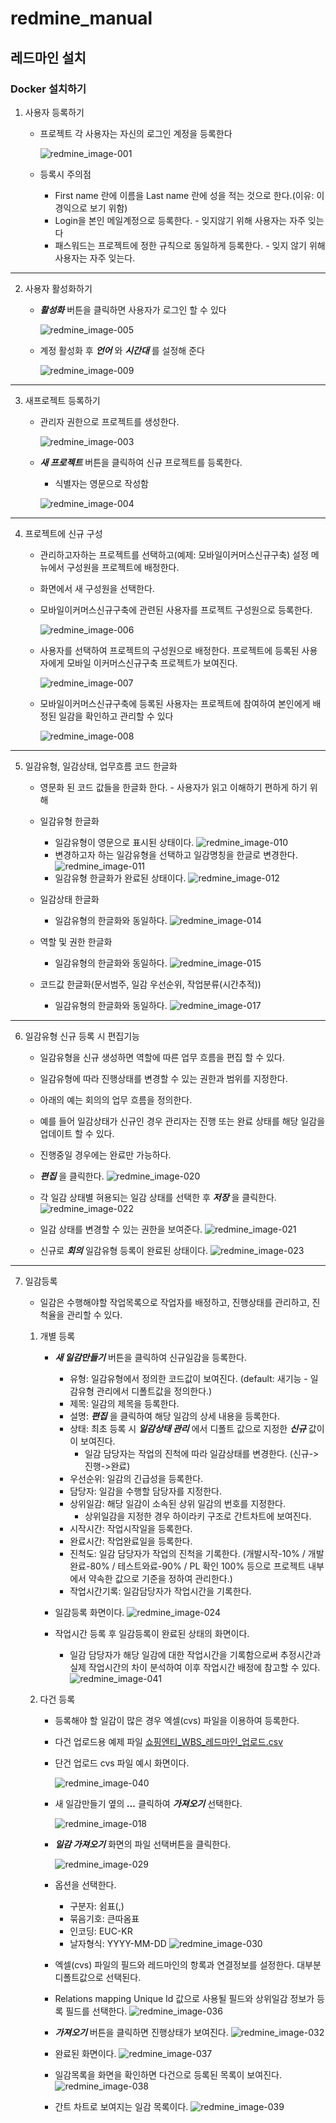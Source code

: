 # redmine_manual


## 레드마인 설치
### Docker 설치하기
1. 사용자 등록하기
   
    *  프로젝트 각 사용자는 자신의 로그인 계정을 등록한다

        ![redmine_image-001](https://user-images.githubusercontent.com/5433728/154022850-c73e74e5-4060-4fd7-9705-9db36e320c71.png)

    * 등록시 주의점

        * First name  란에 이름을 Last name 란에 성을 적는 것으로 한다.(이유: 이 경익으로 보기 위함)
        * Login을 본인 메일계정으로 등록한다. - 잊지않기 위해 사용자는 자주 잊는다
        * 패스워드는 프로젝트에 정한 규칙으로 동일하게 등록한다. - 잊지 않기 위해 사용자는 자주 잊는다.

---
2. 사용자 활성화하기

    * **_활성화_** 버튼을 클릭하면 사용자가 로그인 할 수 있다

        ![redmine_image-005](https://user-images.githubusercontent.com/5433728/154023905-521317dc-def3-459e-9b6d-fbdb41f12f8e.png)

    * 계정 활성화 후 **_언어_** 와  **_시간대_** 를 설정해 준다

        ![redmine_image-009](https://user-images.githubusercontent.com/5433728/154029072-617f415f-c0bd-4891-9ff0-91b58c23717d.png)

---
3. 새프로젝트 등록하기

    * 관리자 권한으로 프로젝트를 생성한다. 

        ![redmine_image-003](https://user-images.githubusercontent.com/5433728/154024396-334b590c-3010-45d0-88c3-f71535f0feaf.png)

    * **_새 프로젝트_** 버튼을 클릭하여 신규 프로젝트를 등록한다.

        * 식별자는 영문으로 작성함

        ![redmine_image-004](https://user-images.githubusercontent.com/5433728/154061595-5df41063-ad06-4d36-a13a-78eff7cc8d0b.png)
---
4. 프로젝트에 신규 구성

    * 관리하고자하는 프로젝트를 선택하고(예제: 모바일이커머스신규구축) 설정 메뉴에서 구성원을 프로젝트에 배정한다.  
    * 화면에서 새 구성원을 선택한다.
    * 모바일이커머스신규구축에 관련된 사용자를 프로젝트 구성원으로 등록한다. 

        ![redmine_image-006](https://user-images.githubusercontent.com/5433728/154061602-b6cfac4d-e6e2-48ed-9e01-73b999a913f2.png)
    
    * 사용자를 선택하여 프로젝트의 구성원으로 배정한다. 프로젝트에 등록된 사용자에게 모바일 이커머스신규구축 프로젝트가 보여진다. 
   

        ![redmine_image-007](https://user-images.githubusercontent.com/5433728/154061604-337827e6-6876-43e9-af3f-d7917069af87.png)

    * 모바일이커머스신규구축에 등록된 사용자는 프로젝트에 참여하여 본인에게 배정된 일감을 확인하고 관리할 수 있다 

        ![redmine_image-008](https://user-images.githubusercontent.com/5433728/154061606-cdae5827-7e36-4347-aa93-6624f8a1f678.png)

---
5. 일감유형, 일감상태, 업무흐름 코드 한글화 

    * 영문화 된 코드 값들을 한글화 한다. - 사용자가 읽고 이해하기 편하게 하기 위해

    * 일감유형 한글화
        * 일감유형이 영문으로 표시된 상태이다.
        ![redmine_image-010](https://user-images.githubusercontent.com/5433728/154028395-d43f6898-5f67-4e7b-b791-15b0218831eb.png)
        * 변경하고자 하는 일감유형을 선택하고 일감명칭을 한글로 변경한다.
        ![redmine_image-011](https://user-images.githubusercontent.com/5433728/154028397-0861a3ff-53a7-4898-a973-a7d447791c6d.png)
        * 일감유형 한글화가 완료된 상태이다.
        ![redmine_image-012](https://user-images.githubusercontent.com/5433728/154028398-4fbde627-6a2e-4621-bed9-1fde9d091536.png)


    * 일감상태 한글화
        * 일감유형의 한글화와 동일하다.
        ![redmine_image-014](https://user-images.githubusercontent.com/5433728/154028404-7052706e-26e1-472e-8fe9-5c9f9c4ae83c.png)

    * 역할 및 권한 한글화
        * 일감유형의 한글화와 동일하다.
        ![redmine_image-015](https://user-images.githubusercontent.com/5433728/154028406-2bbd21f8-038e-44c4-8358-3f8fff51c23a.png)

    * 코드값 한글화(문서범주, 일감 우선순위, 작업분류(시간추적))
        * 일감유형의 한글화와 동일하다.
        ![redmine_image-017](https://user-images.githubusercontent.com/5433728/154028409-c746510d-7dd3-4631-be4c-e40d1ea2dc53.png)

---
6. 일감유형 신규 등록 시 편집기능

    * 일감유형을 신규 생성하면 역할에 따른 업무 흐름을 편집 할 수 있다.
    * 일감유형에 따라 진행상태를 변경할 수 있는 권한과 범위를 지정한다. 
    * 아래의 예는 회의의 업무 흐름을 정의한다. 
    * 예를 들어 일감상태가 신규인 경우 관리자는 진행 또는 완료 상태를 해당 일감을 업데이트 할 수 있다. 
    * 진행중일 경우에는 완료만 가능하다.

    * **_편집_** 을 클릭한다. 
        ![redmine_image-020](https://user-images.githubusercontent.com/5433728/154028416-891503f1-bf3c-4e79-9718-c7f370e6738a.png)

    *  각 일감 상태별 혀용되는 일감 상태를 선택한 후 **_저장_** 을 클릭한다. 
        ![redmine_image-022](https://user-images.githubusercontent.com/5433728/154028423-1f7248e2-857a-4ddf-8a66-3847ba652754.png)


    * 일감 상태를 변경할 수 있는 권한을 보여준다.
        ![redmine_image-021](https://user-images.githubusercontent.com/5433728/154028420-48f0ce11-58e7-4f6b-9044-2cb265d07d5a.png)

    * 신규로 **_회의_** 일감유형 등록이 완료된 상태이다.
        ![redmine_image-023](https://user-images.githubusercontent.com/5433728/154028425-3a1d8e08-d011-40e1-b48d-b0bf42c27513.png)

---
7. 일감등록 
    * 일감은 수행해야할 작업목록으로 작업자를 배정하고, 진행상태를 관리하고, 진척율을 관리할 수 있다.

    1. 개별 등록
        * **_새 일감만들기_** 버튼을 클릭하여 신규일감을 등록한다. 
            * 유형: 일감유형에서 정의한 코드값이 보여진다. (default: 새기능 - 일감유형 관리에서 디폴트값을 정의한다.)
            * 제목: 일감의 제목을 등록한다.
            * 설명: **_편집_** 을 클릭하여 해당 일감의 상세 내용을 등록한다.
            * 상태: 최초 등록 시 **_일감상태 관리_** 에서 디폴트 값으로 지정한 **_신규_**  값이이 보여진다.
                * 일감 담당자는 작업의 진척에 따라 일감상태를 변경한다. (신규->진행->완료)
            * 우선순위: 일감의 긴급성을 등록한다. 
            * 담당자: 일감을 수행할 담당자를 지정한다.
            * 상위일감: 해당 일감이 소속된 상위 일감의 번호를 지정한다. 
                * 상위일감을 지정한 경우 하이라키 구조로 간트차트에 보여진다. 
            * 시작시간: 작업시작일을 등록한다. 
            * 완료시간: 작업완료일을 등록한다. 
            * 진척도: 일감 담당자가 작업의 진척을 기록한다. (개발시작-10% / 개발완료-80% / 테스트와료-90% / PL 확인 100% 등으로 프로젝트 내부에서 약속한 값으로 기준을 정하여 관리한다.)
            * 작업시간기록: 일감담당자가 작업시간을 기록한다.

        * 일감등록 화면이다. 
            ![redmine_image-024](https://user-images.githubusercontent.com/5433728/154028428-0bef0591-ba22-42a6-9b66-0b56eea62565.png)  
        * 작업시간 등록 후 일감등록이 완료된 상태의 화면이다.
            * 일감 담당자가 해당 일감에 대한 작업시간을 기록함으로써 추정시간과 실제 작업시간의 차이 분석하여 이후 작업시간 배정에 참고할 수 있다. 
            ![redmine_image-041](https://user-images.githubusercontent.com/5433728/154053981-33be8d86-5b0d-4af1-81cc-b65692a81448.png)
    

    2. 다건 등록 
        * 등록해야 할 일감이 많은 경우 엑셀(cvs) 파일을 이용하여 등록한다. 
        * 다건 업로드용 예제 파일
            [쇼핑엔티_WBS_레드마인_업로드.csv](https://github.com/roadseeker/redmine_manual/files/8068922/redmine_upload_wbs_example.csv)

        * 단건 업로드 cvs 파일 예시 화면이다.

            ![redmine_image-040](https://user-images.githubusercontent.com/5433728/154028475-248ad74e-655a-495f-8224-42ce08b20302.png)

        * 새 일감만들기 옆의  **_..._** 클릭하여 **_가져오기_** 선택한다.

            ![redmine_image-018](https://user-images.githubusercontent.com/5433728/154028411-e01b472c-1600-43f5-a925-3ef08fb689a4.png)

        * **_일감 가져오기_** 화면의 파일 선택버튼을 클릭한다.  

            ![redmine_image-029](https://user-images.githubusercontent.com/5433728/154028443-79ec2bf7-89c0-4720-9cb2-25b3ddb9530a.png)

        * 옵션을 선택한다. 
            * 구분자: 쉼표(,)
            * 묶음기호: 큰따옴표
            * 인코딩: EUC-KR
            * 날자형식: YYYY-MM-DD
            ![redmine_image-030](https://user-images.githubusercontent.com/5433728/154028445-6f2775b2-b1b5-49bb-9b7e-fcae01e5edb3.png)
        * 엑셀(cvs) 파일의 필드와 레드마인의 항록과 연결정보를 설정한다. 대부분 디폴트값으로 선택된다.
        * Relations mapping Unique Id 값으로 사용될 필드와 상위일감 정보가 등록 필드를 선택한다. 
            ![redmine_image-036](https://user-images.githubusercontent.com/5433728/154028460-c0f5cb34-2223-4002-9ffd-af3683b0507b.png) 
        * **_가져오기_** 버튼을 클릭하면 진행상태가 보여진다. 
            ![redmine_image-032](https://user-images.githubusercontent.com/5433728/154028448-7832e318-b27f-4566-a415-a34502a5ec38.png) 
        * 완료된 화면이다. 
            ![redmine_image-037](https://user-images.githubusercontent.com/5433728/154028465-2fc8a9de-0e94-4a2e-a1fd-822e9bcecc10.png)
        * 일감목록을 화면을 확인하면 다건으로 등록된 목록이 보여진다. 
            ![redmine_image-038](https://user-images.githubusercontent.com/5433728/154028470-8bbd716c-02b9-4c82-ae9d-badb39099646.png)
        * 간트 차트로 보여지는 일감 목록이다. 
            ![redmine_image-039](https://user-images.githubusercontent.com/5433728/154028473-a413426e-b39a-4c49-a795-d3039c0199d9.png)